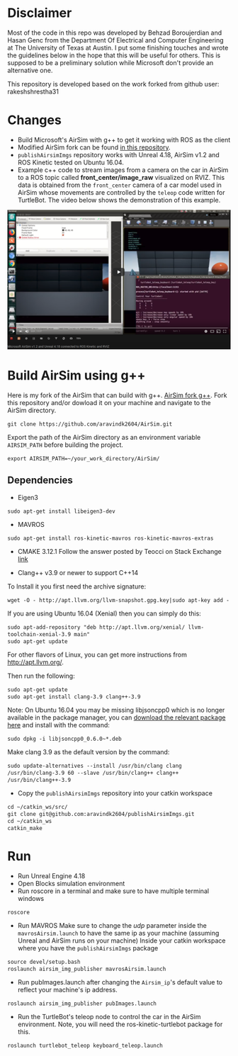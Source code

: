 # Disclaimer
Most of the code in this repo was developed by Behzad Boroujerdian and Hasan Genc from the Department Of Electrical and Computer Engineering at The University of Texas at Austin. I put some finishing touches and wrote the guidelines below in the hope that this will be useful for others. This is supposed to be a preliminary solution while Microsoft don't provide an alternative one.

This repository is developed based on the work forked from github user: rakeshshrestha31  

# Changes
- Build Microsoft's AirSim with g++ to get it working with ROS as the client
- Modified AirSim fork can be found [in this repository](https://github.com/aravindk2604/AirSim.git).  
- `publishAirsimImgs` repository works with Unreal 4.18, AirSim v1.2 and ROS Kinetic tested on Ubuntu 16.04.
- Example c++ code to stream images from a camera on the car in AirSim to a ROS topic called **front_center/image_raw** visualized on RVIZ. This data is obtained from the `front_center` camera of a car model used in AirSim whose movements are controlled by the `teleop` code written for TurtleBot. The video below shows the demonstration of this example.  

  
[![AirSim_to_RVIZ_image_streaming](extras/airsim_rviz_picture.png)](https://youtu.be/Ubqx9WifekQ)
  

# Build AirSim using g++
Here is my fork of the AirSim that can build with g++. [AirSim fork g++](https://github.com/aravindk2604/AirSim.git). Fork this repository and/or dowload it on your machine and navigate to the AirSim directory.  
```
git clone https://github.com/aravindk2604/AirSim.git
```

Export the path of the AirSim directory as an environment variable `AIRSIM_PATH` before building the project.
  
```
export AIRSIM_PATH=~/your_work_directory/AirSim/
```

## Dependencies
- Eigen3

```
sudo apt-get install libeigen3-dev
```

- MAVROS
```
sudo apt-get install ros-kinetic-mavros ros-kinetic-mavros-extras
```
- CMAKE 3.12.1
Follow the answer posted by Teocci on Stack Exchange [link](https://askubuntu.com/questions/355565/how-do-i-install-the-latest-version-of-cmake-from-the-command-line?rq=1)

- Clang++ v3.9 or newer to support C++14

To Install it you first need the archive signature:

```
wget -O - http://apt.llvm.org/llvm-snapshot.gpg.key|sudo apt-key add -
```

If you are using Ubuntu 16.04 (Xenial) then you can simply do this:

```
sudo apt-add-repository "deb http://apt.llvm.org/xenial/ llvm-toolchain-xenial-3.9 main"
sudo apt-get update
```

For other flavors of Linux, you can get more instructions from http://apt.llvm.org/.

Then run the following:

```
sudo apt-get update
sudo apt-get install clang-3.9 clang++-3.9
```

Note: On Ubuntu 16.04 you may be missing libjsoncpp0 which is no longer available in the package manager, you can [download the relevant package here](https://packages.ubuntu.com/trusty/amd64/libjsoncpp0/download) and install with the command:

```
sudo dpkg -i libjsoncpp0_0.6.0~*.deb
```

Make clang 3.9 as the default version by the command:
```
sudo update-alternatives --install /usr/bin/clang clang /usr/bin/clang-3.9 60 --slave /usr/bin/clang++ clang++ /usr/bin/clang++-3.9
```

- Copy the `publishAirsimImgs` repository into your catkin workspace

```
cd ~/catkin_ws/src/
git clone git@github.com:aravindk2604/publishAirsimImgs.git
cd ~/catkin_ws
catkin_make
```

# Run

- Run Unreal Engine 4.18
- Open Blocks simulation environment
- Run roscore in a terminal and make sure to have multiple terminal windows
```
roscore
```
- Run MAVROS
Make sure to change the *udp* parameter inside the `mavrosAirsim.launch` to have the same ip as your machine (assuming Unreal and AirSim runs on your machine)
Inside your catkin workspace where you have the `publishAirsimImgs` package
```
source devel/setup.bash
roslaunch airsim_img_publisher mavrosAirsim.launch

```
- Run pubImages.launch after changing the `Airsim_ip`'s default value to reflect your machine's ip address.

```
roslaunch airsim_img_publisher pubImages.launch
```

- Run the TurtleBot's teleop node to control the car in the AirSim environment. Note, you will need the ros-kinetic-turtlebot package for this.
```
roslaunch turtlebot_teleop keyboard_teleop.launch
```
